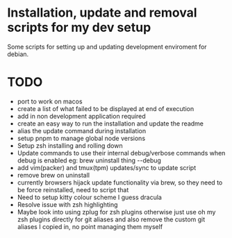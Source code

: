 # Installation, update and removal scripts for my dev setup
Some scripts for setting up and updating development enviroment for debian.

# TODO
- port to work on macos
- create a list of what failed to be displayed at end of execution
- add in non development application required
- create an easy way to run the installation and update the readme
- alias the update command during installation
- setup pnpm to manage global node versions
- Setup zsh installing and rolling down
- Update commands to use their internal debug/verbose commands when debug is
  enabled eg: brew uninstall thing --debug
- add vim(packer) and tmux(tpm) updates/sync to update script
- remove brew on uninstall
- currently browsers hijack update functionality via brew, so they need to be force reinstalled, need to script that
- Need to setup kitty colour scheme I guess dracula
- Resolve issue with zsh highlighting
- Maybe look into using zplug for zsh plugins otherwise just use oh my zsh
  plugins directly for git aliases and also remove the custom git aliases I
  copied in, no point managing them myself
